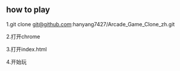 

## how to play

  1.git clone git@github.com:hanyang7427/Arcade_Game_Clone_zh.git
  
  2.打开chrome
  
  3.打开index.html
  
  4.开始玩
